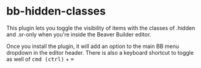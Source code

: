 # bb-hidden-classes

This plugin lets you toggle the visibility of items with the classes of .hidden and .sr-only when you're inside the Beaver Builder editor.

Once you install the plugin, it will add an option to the main BB menu dropdown in the editor header. There is also a keyboard shortcut to toggle as well of <kbd>cmd (ctrl)</kbd> + <kbd>=</kbd>
